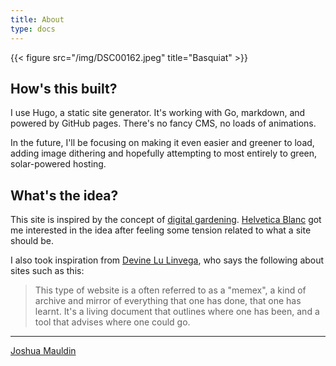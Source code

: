 ```yaml
---
title: About
type: docs
---
```

{{< figure src="/img/DSC00162.jpeg" title="Basquiat" >}}

## How's this built?
I use Hugo, a static site generator. It's working with Go, markdown, and powered by GitHub pages. There's no fancy CMS, no loads of animations. 

In the future, I'll be focusing on making it even easier and greener to load, adding image dithering and hopefully attempting to most entirely to green, solar-powered hosting.

## What's the idea?

This site is inspired by the concept of [digital gardening](https://www.technologyreview.com/2020/09/03/1007716/digital-gardens-let-you-cultivate-your-own-little-bit-of-the-internet/). [Helvetica Blanc](https://helveticablanc.com) got me interested in the idea after feeling some tension related to what a site should be.

I also took inspiration from [Devine Lu Linvega](https://wiki.xxiivv.com/site/home.html), who says the following about sites such as this:

> This type of website is a often referred to as a "memex", a kind of archive and mirror of everything that one has done, that one has learnt. It's a living document that outlines where one has been, and a tool that advises where one could go. 


---

[Joshua Mauldin](/me)